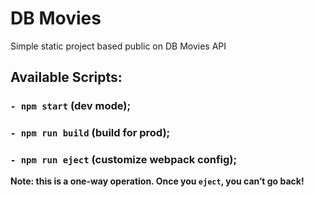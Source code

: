 # DB Movies

Simple static project based public on DB Movies API

## Available Scripts:

### `- npm start` (dev mode);

### `- npm run build` (build for prod);

### `- npm run eject` (customize webpack config);

**Note: this is a one-way operation. Once you `eject`, you can’t go back!**